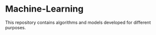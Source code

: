# Machine-Learning
This repository contains algorithms and models developed for different purposes.
